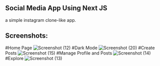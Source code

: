 ## Social Media App Using Next JS

a simple instagram clone-like app.

## Screenshots:
#Home Page
![Screenshot (12)](https://github.com/Sanjayng125/Social-Media-App-NextJS/assets/106653066/1218e06d-f93d-4666-bf30-16185714e0d4)
#Dark Mode
![Screenshot (20)](https://github.com/Sanjayng125/Social-Media-App-NextJS/assets/106653066/ff83792d-ff2d-4766-8905-0e04dec1ae37)
#Create Posts
![Screenshot (15)](https://github.com/Sanjayng125/Social-Media-App-NextJS/assets/106653066/5374de06-e904-48d9-b53c-f1ac317dc0ac)
#Manage Profile and Posts
![Screenshot (14)](https://github.com/Sanjayng125/Social-Media-App-NextJS/assets/106653066/ab2ca3c6-c2f1-49d1-9f50-46fc8e3e992f)
#Explore
![Screenshot (13)](https://github.com/Sanjayng125/Social-Media-App-NextJS/assets/106653066/d7fa7d33-5dcf-4cf7-9127-65e18f37a6ef)
